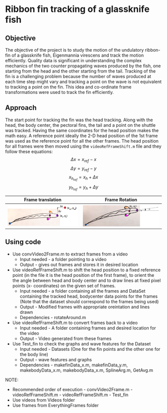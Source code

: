 # Ribbon fin tracking of a glassknife fish 

## Objective

The objective of the project is to study the motion of the undulatory ribbon-fin of a glassknife fish, Eigenmannia
virescens and track the motion efficiently. Quality data is significant in understanding the complex mechanics
of the two counter propagating waves produced by the fish, one starting from the head and the other starting
from the tail. Tracking of the fin is a challenging problem because the number of waves produced at each time
step might vary and tracking a point on the wave is not equivalent to tracking a point on the fin. This idea and
co-ordinate frame transformations were used to track the fin efficiently.

## Approach 

The start point for tracking the fin was the head tracking. Along with the head, the body center, the pectoral fins,
the tail and a point on the shuttle was tracked. Having the same coordinates for the head position makes the math easy. A reference point ideally the 2-D head position of the 1st frame was used as the reference point for all the other frames. The head position for all frames were then moved using the `videoRefFrameShift.m` file and they follow these equations:
$$\Delta x = x_{ref} - x$$
$$\Delta y = y_{ref} - y$$
$$x_{h_{ref}} = x_h + \Delta x$$
$$y_{h_{ref}} = y_h + \Delta y$$

Frame translation          |  Frame Rotation
:-------------------------:|:-------------------------:
![](./docs/NewTrans.png) |  ![](./docs/NewRot.png)

## Using code 
- Use convVideo2Frame.m to extract frames from a video 
	- Input needed - a folder pointing to a video
	- Output - gives out frames and stores it in desired location
- Use videoRefFrameShift.m to shift the head position to a fixed reference point (in the file it is the head position of the first frame), 
  to orient the the angle between head and body center and to draw lines at fixed pixel points (x- coordinates) on the given set of frames.
	- Input needed - a folder containing all the frames and DataSet containing the tracked head, bodycenter data points for the frames
				(Note that the dataset should correspond to the frames being used) 
	- Output - Modified frames with appropriate oreintation and lines drawn
	- Dependencies - rotateAround.m
- Use videoRefFrameShift.m to convert frames back to a video 
	- Input needed - A folder containing frames and desired location for the video
	- Output - Video generated from these frames
- Use Test_fin to check the graphs and wave features for the Dataset
	- Input needed - Datasets (One for the fin points and the other one for the body line)
	- Output - wave features and graphs 
	- Dependencies - makefinData_x.m, makefinData_y.m, makebodyData_x.m, makebodyData_x.m, SplineArg.m, GetAvg.m


NOTE:
- Recommended order of execution - convVideo2Frame.m - videoRefFrameShift.m - videoRefFrameShift.m - Test_fin
- Use videos from Videos folder 
- Use frames from EverythingFrames folder
